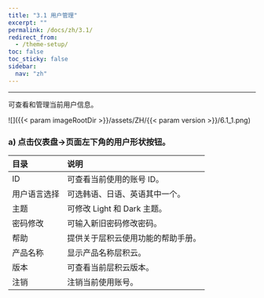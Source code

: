 ```yaml
---
title: "3.1 用户管理"
excerpt: ""
permalink: /docs/zh/3.1/
redirect_from:
  - /theme-setup/
toc: false
toc_sticky: false
sidebar:
  nav: "zh"
---
```


---
可查看和管理当前用户信息。

![]({{< param imageRootDir >}}/assets/ZH/{{< param version >}}/6.1_1.png)

### a\) 点击仪表盘→页面左下角的用户形状按钮。

| **目录**     | **说明**                           |
| :----------- | :--------------------------------- |
| ID           | 可查看当前使用的账号 ID。          |
| 用户语言选择 | 可选韩语、日语、英语其中一个。     |
| 主题         | 可修改 Light 和 Dark 主题。        |
| 密码修改     | 可输入新旧密码修改密码。           |
| 帮助         | 提供关于层积云使用功能的帮助手册。 |
| 产品名称     | 显示产品名称层积云。               |
| 版本         | 可查看当前层积云版本。             |
| 注销         | 注销当前使用账号。                 |
